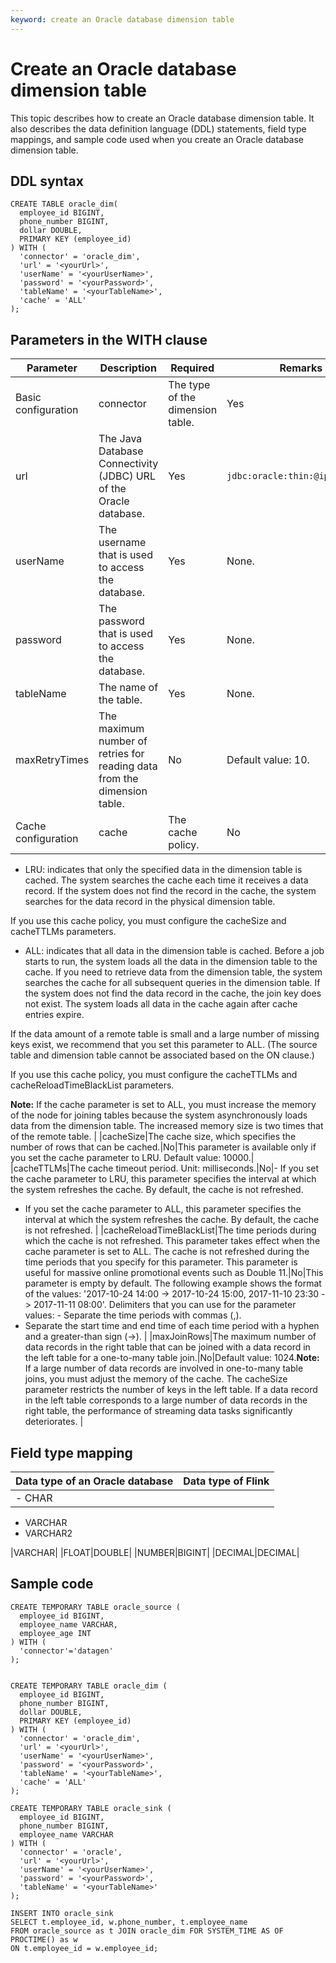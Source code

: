 ```yaml
---
keyword: create an Oracle database dimension table
---
```


# Create an Oracle database dimension table

This topic describes how to create an Oracle database dimension table. It also describes the data definition language \(DDL\) statements, field type mappings, and sample code used when you create an Oracle database dimension table.

## DDL syntax

```
CREATE TABLE oracle_dim(
  employee_id BIGINT,
  phone_number BIGINT,
  dollar DOUBLE,
  PRIMARY KEY (employee_id)
) WITH (
  'connector' = 'oracle_dim',
  'url' = '<yourUrl>',
  'userName' = '<yourUserName>',
  'password' = '<yourPassword>',
  'tableName' = '<yourTableName>',
  'cache' = 'ALL'
);
```

## Parameters in the WITH clause

|Parameter|Description|Required|Remarks|
|---------|-----------|--------|-------|
|Basic configuration|connector|The type of the dimension table.|Yes|Set the value to oracle\_dim.|
|url|The Java Database Connectivity \(JDBC\) URL of the Oracle database.|Yes|`jdbc:oracle:thin:@ip:port:sid`|
|userName|The username that is used to access the database.|Yes|None.|
|password|The password that is used to access the database.|Yes|None.|
|tableName|The name of the table.|Yes|None.|
|maxRetryTimes|The maximum number of retries for reading data from the dimension table.|No|Default value: 10.|
|Cache configuration|cache|The cache policy.|No|Valid values for an Oracle database dimension table: -   None: indicates that data is not cached. This is the default cache policy.
-   LRU: indicates that only the specified data in the dimension table is cached. The system searches the cache each time it receives a data record. If the system does not find the record in the cache, the system searches for the data record in the physical dimension table.

If you use this cache policy, you must configure the cacheSize and cacheTTLMs parameters.

-   ALL: indicates that all data in the dimension table is cached. Before a job starts to run, the system loads all the data in the dimension table to the cache. If you need to retrieve data from the dimension table, the system searches the cache for all subsequent queries in the dimension table. If the system does not find the data record in the cache, the join key does not exist. The system loads all data in the cache again after cache entries expire.

If the data amount of a remote table is small and a large number of missing keys exist, we recommend that you set this parameter to ALL. \(The source table and dimension table cannot be associated based on the ON clause.\)

If you use this cache policy, you must configure the cacheTTLMs and cacheReloadTimeBlackList parameters.

**Note:** If the cache parameter is set to ALL, you must increase the memory of the node for joining tables because the system asynchronously loads data from the dimension table. The increased memory size is two times that of the remote table. |
|cacheSize|The cache size, which specifies the number of rows that can be cached.|No|This parameter is available only if you set the cache parameter to LRU. Default value: 10000.|
|cacheTTLMs|The cache timeout period. Unit: milliseconds.|No|-   If you set the cache parameter to LRU, this parameter specifies the interval at which the system refreshes the cache. By default, the cache is not refreshed.
-   If you set the cache parameter to ALL, this parameter specifies the interval at which the system refreshes the cache. By default, the cache is not refreshed. |
|cacheReloadTimeBlackList|The time periods during which the cache is not refreshed. This parameter takes effect when the cache parameter is set to ALL. The cache is not refreshed during the time periods that you specify for this parameter. This parameter is useful for massive online promotional events such as Double 11.|No|This parameter is empty by default. The following example shows the format of the values: '2017-10-24 14:00 -\> 2017-10-24 15:00, 2017-11-10 23:30 -\> 2017-11-11 08:00'. Delimiters that you can use for the parameter values: -   Separate the time periods with commas \(,\).
-   Separate the start time and end time of each time period with a hyphen and a greater-than sign \(-\>\). |
|maxJoinRows|The maximum number of data records in the right table that can be joined with a data record in the left table for a one-to-many table join.|No|Default value: 1024.**Note:** If a large number of data records are involved in one-to-many table joins, you must adjust the memory of the cache. The cacheSize parameter restricts the number of keys in the left table. If a data record in the left table corresponds to a large number of data records in the right table, the performance of streaming data tasks significantly deteriorates. |

## Field type mapping

|Data type of an Oracle database|Data type of Flink|
|-------------------------------|------------------|
|-   CHAR
-   VARCHAR
-   VARCHAR2

|VARCHAR|
|FLOAT|DOUBLE|
|NUMBER|BIGINT|
|DECIMAL|DECIMAL|

## Sample code

```
CREATE TEMPORARY TABLE oracle_source (
  employee_id BIGINT,
  employee_name VARCHAR,
  employee_age INT
) WITH (
  'connector'='datagen'
);


CREATE TEMPORARY TABLE oracle_dim (
  employee_id BIGINT,
  phone_number BIGINT,
  dollar DOUBLE,
  PRIMARY KEY (employee_id)
) WITH (
  'connector' = 'oracle_dim',
  'url' = '<yourUrl>',
  'userName' = '<yourUserName>',
  'password' = '<yourPassword>',
  'tableName' = '<yourTableName>',
  'cache' = 'ALL'
);

CREATE TEMPORARY TABLE oracle_sink (
  employee_id BIGINT,
  phone_number BIGINT,
  employee_name VARCHAR
) WITH (
  'connector' = 'oracle',
  'url' = '<yourUrl>',
  'userName' = '<yourUserName>',
  'password' = '<yourPassword>',
  'tableName' = '<yourTableName>'
);

INSERT INTO oracle_sink
SELECT t.employee_id, w.phone_number, t.employee_name
FROM oracle_source as t JOIN oracle_dim FOR SYSTEM_TIME AS OF PROCTIME() as w
ON t.employee_id = w.employee_id;
```

